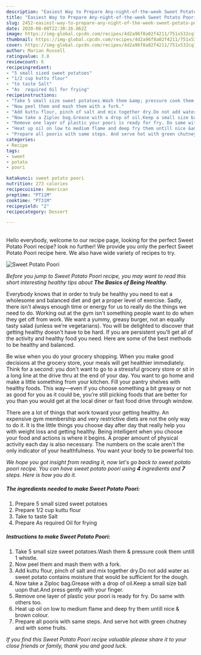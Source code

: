 ```yaml
---
description: "Easiest Way to Prepare Any-night-of-the-week Sweet Potato Poori"
title: "Easiest Way to Prepare Any-night-of-the-week Sweet Potato Poori"
slug: 2452-easiest-way-to-prepare-any-night-of-the-week-sweet-potato-poori
date: 2020-08-08T22:30:26.862Z
image: https://img-global.cpcdn.com/recipes/4d2a96f8a02f4211/751x532cq70/sweet-potato-poori-recipe-main-photo.jpg
thumbnail: https://img-global.cpcdn.com/recipes/4d2a96f8a02f4211/751x532cq70/sweet-potato-poori-recipe-main-photo.jpg
cover: https://img-global.cpcdn.com/recipes/4d2a96f8a02f4211/751x532cq70/sweet-potato-poori-recipe-main-photo.jpg
author: Marian Russell
ratingvalue: 3.8
reviewcount: 6
recipeingredient:
- "5 small sized sweet potatoes"
- "1/2 cup kuttu flour"
- "to taste Salt"
- "As  required Oil for frying"
recipeinstructions:
- "Take 5 small size sweet potatoes.Wash them &amp; pressure cook them untill 1 whistle."
- "Now peel them and mash them with a fork."
- "Add kuttu flour, pinch of salt and mix together dry.Do not add water as sweet potato contains moisture that would be sufficient for the dough."
- "Now take a Ziploc bag.Grease with a drop of oil.Keep a small size ball uopn that.And press gently with your finger."
- "Remove one layer of plastic your poori is ready for fry. Do same with others too."
- "Heat up oil on low to medium flame and deep fry them untill nice &amp; brown colour."
- "Prepare all pooris with same steps. And serve hot with green chutney and with some fruits."
categories:
- Recipe
tags:
- sweet
- potato
- poori

katakunci: sweet potato poori 
nutrition: 273 calories
recipecuisine: American
preptime: "PT11M"
cooktime: "PT31M"
recipeyield: "2"
recipecategory: Dessert

---
```

<br>
Hello everybody, welcome to our recipe page, looking for the perfect Sweet Potato Poori recipe? look no further! We provide you only the perfect Sweet Potato Poori recipe here. We also have wide variety of recipes to try.
<br>


![Sweet Potato Poori](https://img-global.cpcdn.com/recipes/4d2a96f8a02f4211/751x532cq70/sweet-potato-poori-recipe-main-photo.jpg)

<i>Before you jump to Sweet Potato Poori recipe, you may want to read this short interesting healthy tips about <strong>The Basics of Being Healthy</strong>.</i>

Everybody knows that in order to truly be healthy you need to eat a wholesome and balanced diet and get a proper level of exercise. Sadly, there isn't always enough time or energy for us to really do the things we need to do. Working out at the gym isn't something people want to do when they get off from work. We want a yummy, greasy burger, not an equally tasty salad (unless we’re vegetarians). You will be delighted to discover that getting healthy doesn't have to be hard. If you are persistent you'll get all of the activity and healthy food you need. Here are some of the best methods to be healthy and balanced.

Be wise when you do your grocery shopping. When you make good decisions at the grocery store, your meals will get healthier immediately. Think for a second: you don't want to go to a stressful grocery store or sit in a long line at the drive thru at the end of your day. You want to go home and make a little something from your kitchen. Fill your pantry shelves with healthy foods. This way—even if you choose something a bit greasy or not as good for you as it could be, you’re still picking foods that are better for you than you would get at the local diner or fast food drive through window.

There are a lot of things that work toward your getting healthy. An expensive gym membership and very restrictive diets are not the only way to do it. It is the little things you choose day after day that really help you with weight loss and getting healthy. Being intelligent when you choose your food and actions is where it begins. A proper amount of physical activity each day is also necessary. The numbers on the scale aren't the only indicator of your healthfulness. You want your body to be powerful too. 


<i>We hope you got insight from reading it, now let's go back to sweet potato poori recipe. You can have sweet potato poori using <strong>4</strong> ingredients and <strong>7</strong> steps. Here is how you do it.
</i>

##### The ingredients needed to make Sweet Potato Poori:

1. Prepare 5 small sized sweet potatoes
1. Prepare 1/2 cup kuttu flour
1. Take to taste Salt
1. Prepare As  required Oil for frying


##### Instructions to make Sweet Potato Poori:

1. Take 5 small size sweet potatoes.Wash them &amp; pressure cook them untill 1 whistle.
1. Now peel them and mash them with a fork.
1. Add kuttu flour, pinch of salt and mix together dry.Do not add water as sweet potato contains moisture that would be sufficient for the dough.
1. Now take a Ziploc bag.Grease with a drop of oil.Keep a small size ball uopn that.And press gently with your finger.
1. Remove one layer of plastic your poori is ready for fry. Do same with others too.
1. Heat up oil on low to medium flame and deep fry them untill nice &amp; brown colour.
1. Prepare all pooris with same steps. And serve hot with green chutney and with some fruits.


<i>If you find this Sweet Potato Poori recipe valuable please share it to your close friends or family, thank you and good luck.</i>

